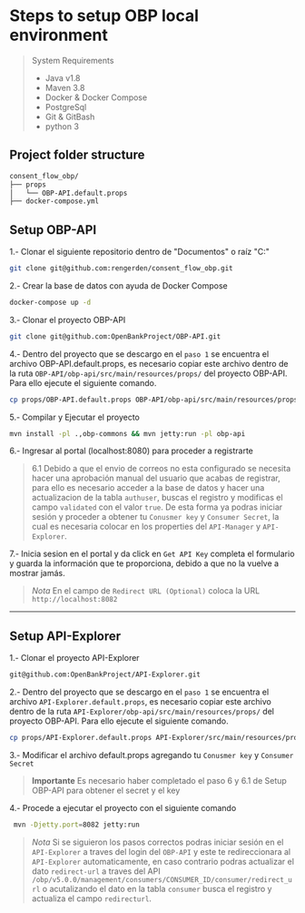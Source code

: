 # Steps to setup OBP local environment

> System Requirements
> - Java v1.8
> - Maven 3.8
> - Docker & Docker Compose
> - PostgreSql
> - Git & GitBash
> - python 3


## Project folder structure

 ```bash
consent_flow_obp/ 
├── props
│   └── OBP-API.default.props
├── docker-compose.yml


 ```

## Setup OBP-API

1.- Clonar el siguiente repositorio dentro de "Documentos" o  raíz "C:\"

 ```bash 
 git clone git@github.com:rengerden/consent_flow_obp.git
 ```

2.- Crear la base de datos con ayuda de Docker Compose

 ```bash 
 docker-compose up -d
 ```

3.- Clonar el proyecto OBP-API

 ```bash 
 git clone git@github.com:OpenBankProject/OBP-API.git
 ```

4.- Dentro del proyecto que se descargo en el `paso 1` se encuentra  el archivo OBP-API.default.props, es necesario copiar este archivo dentro de la ruta `OBP-API/obp-api/src/main/resources/props/` del proyecto OBP-API. Para ello ejecute el siguiente comando.

 ```bash
 cp props/OBP-API.default.props OBP-API/obp-api/src/main/resources/props/default.props
 ```
 5.- Compilar y Ejecutar el proyecto

 ```bash 
 mvn install -pl .,obp-commons && mvn jetty:run -pl obp-api
 ```
 6.- Ingresar al portal (localhost:8080) para proceder a registrarte 
 
 > 6.1  Debido a que el envio de correos no esta configurado se necesita hacer una aprobación manual del usuario que acabas de registrar, para ello es necesario acceder a la base de datos y hacer una actualizacion de la tabla `authuser`, buscas el registro y modificas el campo `validated` con el valor `true`. 
 De esta forma ya podras iniciar sesión y proceder a obtener tu `Conusmer key` y `Consumer Secret`, la cual es necesaria colocar en los properties del `API-Manager` y `API-Explorer`.
 
 7.- Inicia sesion en el portal y da click en `Get API Key` completa el formulario y guarda la información que te proporciona, debido a que no la vuelve a mostrar jamás.
 > *Nota* En el campo de `Redirect URL (Optional)` coloca la URL `http://localhost:8082`

---
## Setup API-Explorer

1.- Clonar el proyecto API-Explorer
 ```bash 
 git@github.com:OpenBankProject/API-Explorer.git
 ```

2.- Dentro del proyecto que se descargo en el `paso 1` se encuentra  el archivo `API-Explorer.default.props`, es necesario copiar este archivo dentro de la ruta `API-Explorer/obp-api/src/main/resources/props/` del proyecto OBP-API. Para ello ejecute el siguiente comando.
```bash
cp props/API-Explorer.default.props API-Explorer/src/main/resources/props/default.props
```
3.- Modificar el archivo default.props agregando tu `Conusmer key` y `Consumer Secret`
> **Importante** 
> Es necesario haber completado el paso 6 y 6.1 de Setup OBP-API para obtener el secret y el key

4.- Procede a ejecutar el proyecto con el siguiente comando
 ```bash 
  mvn -Djetty.port=8082 jetty:run
 ```
> *Nota* Si se siguieron los pasos correctos podras iniciar sesión en el `API-Explorer` a traves del login del `OBP-API` y este te redireccionara al `API-Explorer` automaticamente, en caso contrario podras actualizar el dato `redirect-url` a traves del API `/obp/v5.0.0/management/consumers/CONSUMER_ID/consumer/redirect_url` o acutalizando el dato en la tabla `consumer` busca el registro y actualiza el campo `redirecturl`.
